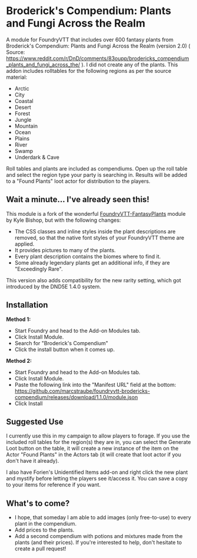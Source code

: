 # Broderick's Compendium: Plants and Fungi Across the Realm

A module for FoundryVTT that includes over 600 fantasy plants from Broderick's Compendium: Plants and Fungi Across the
Realm (version 2.0) (
Source: https://www.reddit.com/r/DnD/comments/83oupp/brodericks_compendium_plants_and_fungi_across_the/ ). I did not
create any of the plants. This addon includes rolltables for the following regions as per the source material:

* Arctic
* City
* Coastal
* Desert
* Forest
* Jungle
* Mountain
* Ocean
* Plains
* River
* Swamp
* Underdark & Cave

Roll tables and plants are included as compendiums. Open up the roll table and select the region type your party is
searching in. Results will be added to a "Found Plants" loot actor for distribution to the players.

## Wait a minute... I've already seen this!

This module is a fork of the
wonderful [FoundryVTT-FantasyPlants](https://github.com/KyleBishop/FoundryVTT-FantasyPlants) module by Kyle Bishop,
but with the following changes:
- The CSS classes and inline styles inside the plant descriptions are removed, so that the native font styles of your
  FoundryVTT theme are applied. 
- It provides pictures to many of the plants. 
- Every plant description contains the biomes where to find it.
- Some already legendary plants get an additional info, if they are "Exceedingly Rare".

This version also adds compatibility for the new rarity setting, which got introduced by the DND5E 1.4.0 system.

## Installation

**Method 1:**

* Start Foundry and head to the Add-on Modules tab.
* Click Install Module.
* Search for "Broderick's Compendium"
* Click the install button when it comes up.

**Method 2:**

* Start Foundry and head to the Add-on Modules tab.
* Click Install Module.
* Paste the following link into the "Manifest URL" field at the
  bottom: https://github.com/marcstraube/foundryvtt-brodericks-compendium/releases/download/1.1.0/module.json
* Click Install

## Suggested Use

I currently use this in my campaign to allow players to forage. If you use the included roll tables for the region(s)
they are in, you can select the Generate Loot button on the table, it will create a new instance of the item on the
Actor "Found Plants" in the Actors tab (it will create that loot actor if you don't have it already).

I also have Forien's Unidentified Items add-on and right click the new plant and mystify before letting the players see
it/access it. You can save a copy to your items for reference if you want.

## What's to come?

- I hope, that someday I am able to add images (only free-to-use) to every plant in the compendium.
- Add prices to the plants.
- Add a second compendium with potions and mixtures made from the plants (and their prices).
If you're interested to help, don't hesitate to create a pull request!